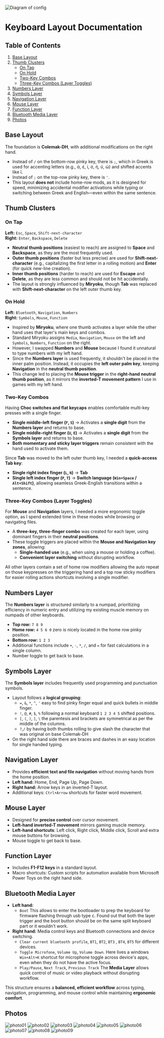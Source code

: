 ![Diagram of config](keymap-drawer/temper.svg)

# Keyboard Layout Documentation

## Table of Contents
1. [Base Layout](#base-layout)
2. [Thumb Clusters](#thumb-clusters)
   - [On Tap](#on-tap)
   - [On Hold](#on-hold)
   - [Two-Key Combos](#two-key-combos)
   - [Three-Key Combos (Layer Toggles)](#three-key-combos-layer-toggles)
3. [Numbers Layer](#numbers-layer)
4. [Symbols Layer](#symbols-layer)
5. [Navigation Layer](#navigation-layer)
6. [Mouse Layer](#mouse-layer)
7. [Function Layer](#function-layer)
8. [Bluetooth Media Layer](#bluetooth-media-layer)
9. [Photos](#photos)

## Base Layout  
The foundation is **Colemak-DH**, with additional modifications on the right hand.  
- Instead of `/` on the bottom-row pinky key, there is `;`, which in Greek is used for accenting letters (e.g., ά, έ, ί, ό, ή, ύ, ώ) and shifted accents like ϊ.  
- Instead of `;` on the top-row pinky key, there is `'`.  
- This layout **does not** include home-row mods, as it is designed for speed, minimizing accidental modifier activations while typing or switching between Greek and English—even within the same sentence.  

## Thumb Clusters  

### On Tap  
**Left:** `Esc`, `Space`, `Shift-next-character`  
**Right:** `Enter`, `Backspace`, `Delete`  

- **Neutral thumb positions** (easiest to reach) are assigned to **Space** and **Backspace**, as they are the most frequently used.  
- **Outer thumb positions** (faster but less precise) are used for **Shift-next-character** (e.g., capitalizing the first letter in a rolling motion) and **Enter** (for quick new-line creation).  
- **Inner thumb positions** (harder to reach) are used for **Escape** and **Delete**, as they are less common and should not be hit accidentally.  
- The layout is strongly influenced by **Miryoku**, though **Tab** was replaced with **Shift-next-character** on the left outer thumb key.  

### On Hold  
**Left:** `Bluetooth`, `Navigation`, `Numbers`  
**Right:** `Symbols`, `Mouse`, `Function`  

- Inspired by **Miryoku**, where one thumb activates a layer while the other hand uses that layer's main keys and combos.  
- Standard Miryoku assigns `Media`, `Navigation`, `Mouse` on the left and `Symbols`, `Numbers`, `Function` on the right.  
- However, I swapped **Numbers** and **Mouse** because I found it unnatural to type numbers with my left hand.  
- Since the **Numbers layer** is used frequently, it shouldn't be placed in the inner palm position. Instead, it occupies the **left outer palm key**, keeping **Navigation** in the **neutral thumb position**.  
- This change led to placing the **Mouse trigger** in the **right-hand neutral thumb position**, as it mirrors the **inverted-T movement pattern** I use in games with my left hand.  

### Two-Key Combos  
Having **Choc switches and flat keycaps** enables comfortable multi-key presses with a single finger.  

- **Single middle-left finger (`F`, `S`)** → Activates a **single digit** from the **Numbers layer** and returns to base.  
- **Single middle-right finger (`U`, `E`)** → Activates a **single digit** from the **Symbols layer** and returns to base.  
- **Both momentary and sticky layer triggers** remain consistent with the hand used to activate them.  

Since **Tab** was moved to the left outer thumb key, I needed a **quick-access Tab key**:  
- **Single right index finger (`L`, `N`)** → **Tab**  
- **Single left index finger (`P`, `T`)** → **Switch language (`Win+Space` / `Alt+Shift`)**, allowing seamless Greek-English transitions within a sentence.  

### Three-Key Combos (Layer Toggles)  
For **Mouse** and **Navigation** layers, I needed a more ergonomic toggle option, as I spend extended time in these modes while browsing or navigating files.  

- A **three-key, three-finger combo** was created for each layer, using dominant fingers in their **neutral positions**.  
- These toggle triggers are placed within the **Mouse and Navigation key zones**, allowing:  
  - **Single-handed use** (e.g., when using a mouse or holding a coffee).  
  - **Convenient layer switching** without disrupting workflow.  

All other layers contain a set of home row modifiers allowing the auto repeat on those keypresses on the triggering hand and a top row sticky modifiers for easier rolling actions shortcuts involving a single modifier.

## Numbers Layer  
The **Numbers layer** is structured similarly to a numpad, prioritizing efficiency in numeric entry and utilizing my existing muscle memory on numpads of other keyboards.  
- **Top row:** `7 8 9`  
- **Home row:** `4 5 6 0` zero is nicely located in the home row pinky position. 
- **Bottom row:** `1 2 3`  
- Additional functions include `+`, `-`, `*`, `/`, and `=` for fast calculations in a single column.
- Number toggle to get back to base.

## Symbols Layer  
The **Symbols layer** includes frequently used programming and punctuation symbols.  
- Layout follows a **logical grouping**:  
  - `=`, `&`, `*`, `^`, `'` easy to find pinky finger equal and quick bullets in middle finger.
  - `!`, `@`, `#`, `$`, `%`  following a normal keyboard `1 2 3 4 5` shifted positions.
  - `[`, `(`, `)`, `]`, `\` the parentesis and brackets are symmetrical as per the middle of the columns.
  - `?`,`/` by having both thumbs rolling to give slash the character that was original on base Colemak-DH
- On the right hand side there are braces and dashes in an easy location for single handed typing.  

## Navigation Layer  
- Provides **efficient text and file navigation** without moving hands from the home position.  
- **Left hand:** Home, End, Page Up, Page Down.  
- **Right hand:** Arrow keys in an inverted-T layout.  
- Additional keys: `Ctrl+Arrow` shortcuts for faster word movement.  

## Mouse Layer  
- Designed for **precise control** over cursor movement.  
- **Left-hand inverted-T movement** mirrors gaming muscle memory.  
- **Left-hand shortcuts**: Left click, Right click, Middle click, Scroll and extra mouse buttons for browsing.  
- Mouse toggle to get back to base.  

## Function Layer  
- Includes **F1-F12 keys** in a standard layout.  
- Macro shortcuts: Custom scripts for automation available from Microsoft Power Toys on the right hand side.

## Bluetooth Media Layer  
- **Left hand:**  
  - `Boot` This allows to enter the bootloader to prep the keyboard for firmware flashing through usb type c. Found out that both the layer trigger and the boot button should be on the same split keyboard part or it wouldn't work.
- **Right hand:** Media control keys and Bluetooth connections and device switching.  
  - `Clear current bluetooth profile`, `BT1`, `BT2`, `BT3` , `BT4`, `BT5` for different devices.
  - `Toggle Microfone`, `Volume Up`, `Volume Down`.  Here lives a windows `Win+Alt+K` shortcut for microphone toggle across device's apps, even when they do not have the active focus. 
  - `Play/Pause`, `Next Track`, `Previous Track` The **Media Layer** allows quick control of music or video playback without disrupting workflow.  

This structure ensures a **balanced, efficient workflow** across typing, navigation, programming, and mouse control while maintaining **ergonomic comfort**.

## Photos
![photo01](photos/IMG_20250310_170347.jpg)
![photo02](photos/IMG_20250310_170352.jpg)
![photo03](photos/IMG_20250310_193301.jpg)
![photo04](photos/IMG_20250310_193310.jpg)
![photo05](photos/IMG_20250310_193332.jpg)
![photo06](photos/IMG_20250310_193345.jpg)
![photo07](photos/IMG_20250310_193424.jpg)
![photo08](photos/IMG_20250310_193434.jpg)
![photo09](photos/IMG_20250705_132208.jpg)
